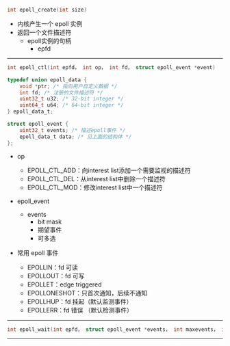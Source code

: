 
```c
int epoll_create(int size)
```

* 内核产生一个 epoll 实例
* 返回一个文件描述符
    * epoll实例的句柄
        * epfd

---

```c
int epoll_ctl(int epfd， int op， int fd， struct epoll_event *event)

typedef union epoll_data {
    void *ptr; /* 指向用户自定义数据 */
    int fd; /* 注册的文件描述符 */
    uint32_t u32; /* 32-bit integer */
    uint64_t u64; /* 64-bit integer */
} epoll_data_t;

struct epoll_event {
    uint32_t events; /* 描述epoll事件 */
    epoll_data_t data; /* 见上面的结构体 */
};
```

* op
    * EPOLL_CTL_ADD：向interest list添加一个需要监视的描述符
    * EPOLL_CTL_DEL：从interest list中删除一个描述符
    * EPOLL_CTL_MOD：修改interest list中一个描述符

* epoll_event
    * events
        * bit mask
        * 期望事件
        * 可多选

* 常用 epoll 事件
    * EPOLLIN：fd 可读
    * EPOLLOUT：fd 可写
    * EPOLLET：edge triggered
    * EPOLLONESHOT：只首次通知，后续不通知
    * EPOLLHUP：fd 挂起（默认监测事件）
    * EPOLLERR：fd 错误 （默认检测事件）

---

```c
int epoll_wait(int epfd， struct epoll_event *events， int maxevents， int timeout)
```

---
